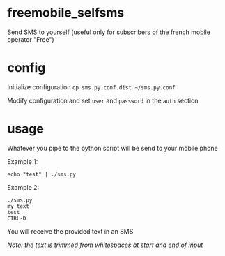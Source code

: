 # freemobile_selfsms

Send SMS to yourself (useful only for subscribers of the french mobile operator "Free")

# config

Initialize configuration `cp sms.py.conf.dist ~/sms.py.conf`

Modify configuration and set `user` and `password` in the `auth` section

# usage

Whatever you pipe to the python script will be send to your mobile phone

Example 1:

	echo "test" | ./sms.py


Example 2:

	./sms.py
	my text
	test
	CTRL-D

You will receive the provided text in an SMS

*Note: the text is trimmed from whitespaces at start and end of input*
